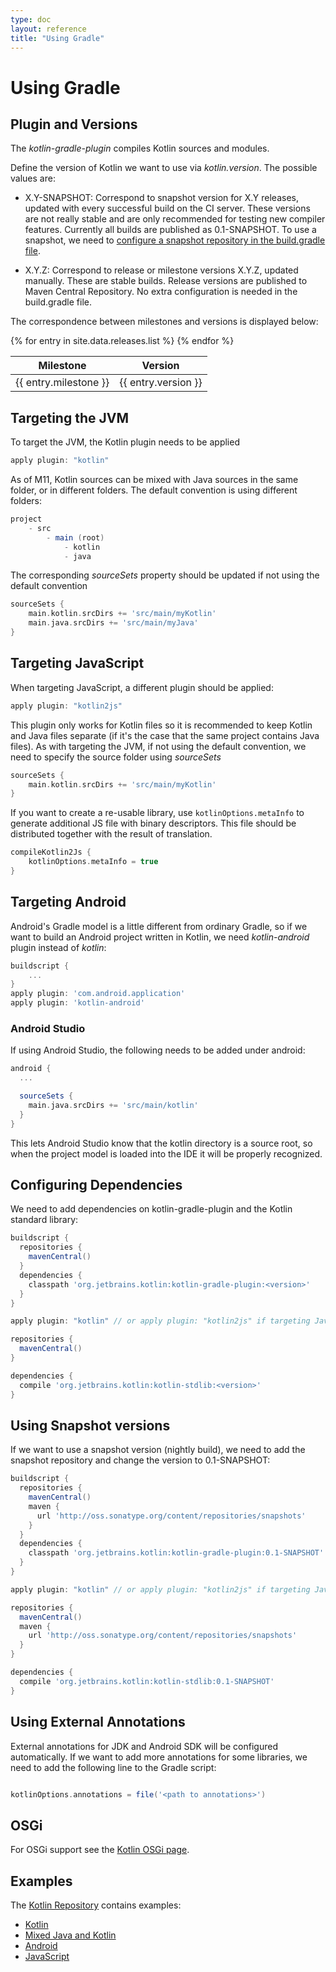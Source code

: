 ```yaml
---
type: doc
layout: reference
title: "Using Gradle"
---
```


# Using Gradle

## Plugin and Versions

The *kotlin-gradle-plugin* compiles Kotlin sources and modules.

Define the version of Kotlin we want to use via *kotlin.version*. The possible values are:

* X.Y-SNAPSHOT: Correspond to snapshot version for X.Y releases, updated with every successful build on the CI server. These versions are not really stable and are
only recommended for testing new compiler features. Currently all builds are published as 0.1-SNAPSHOT. To use a snapshot, we need to [configure a snapshot repository
in the build.gradle file](#using-snapshot-versions).

* X.Y.Z: Correspond to release or milestone versions X.Y.Z, updated manually. These are stable builds. Release versions are published to Maven Central Repository. No extra configuration
is needed in the build.gradle file.

The correspondence between milestones and versions is displayed below:

<table>
<thead>
<tr>
  <th>Milestone</th>
  <th>Version</th>
</tr>
</thead>
<tbody>
{% for entry in site.data.releases.list %}
<tr>
  <td>{{ entry.milestone }}</td>
  <td>{{ entry.version }}</td>
</tr>
{% endfor %}
</tbody>
</table>

## Targeting the JVM

To target the JVM, the Kotlin plugin needs to be applied

``` groovy
apply plugin: "kotlin"
```

As of M11, Kotlin sources can be mixed with Java sources in the same folder, or in different folders. The default convention is using different folders:

``` groovy
project
    - src
        - main (root)
            - kotlin
            - java
```

The corresponding *sourceSets* property should be updated if not using the default convention

``` groovy
sourceSets {
    main.kotlin.srcDirs += 'src/main/myKotlin'
    main.java.srcDirs += 'src/main/myJava'
}
```

## Targeting JavaScript

When targeting JavaScript, a different plugin should be applied:

``` groovy
apply plugin: "kotlin2js"
```

This plugin only works for Kotlin files so it is recommended to keep Kotlin and Java files separate (if it's the case that the same project contains Java files). As with
targeting the JVM, if not using the default convention, we need to specify the source folder using *sourceSets*

``` groovy
sourceSets {
    main.kotlin.srcDirs += 'src/main/myKotlin'
}
```

If you want to create a re-usable library, use `kotlinOptions.metaInfo` to generate additional JS file with binary descriptors.
This file should be distributed together with the result of translation.

``` groovy
compileKotlin2Js {
	kotlinOptions.metaInfo = true
}
```


## Targeting Android

Android's Gradle model is a little different from ordinary Gradle, so if we want to build an Android project written in Kotlin, we need
*kotlin-android* plugin instead of *kotlin*:

``` groovy
buildscript {
    ...
}
apply plugin: 'com.android.application'
apply plugin: 'kotlin-android'
```

### Android Studio

If using Android Studio, the following needs to be added under android:

``` groovy
android {
  ...

  sourceSets {
    main.java.srcDirs += 'src/main/kotlin'
  }
}
```

This lets Android Studio know that the kotlin directory is a source root, so when the project model is loaded into the IDE it will be properly recognized.



## Configuring Dependencies

We need to add dependencies on kotlin-gradle-plugin and the Kotlin standard library:

``` groovy
buildscript {
  repositories {
    mavenCentral()
  }
  dependencies {
    classpath 'org.jetbrains.kotlin:kotlin-gradle-plugin:<version>'
  }
}

apply plugin: "kotlin" // or apply plugin: "kotlin2js" if targeting JavaScript

repositories {
  mavenCentral()
}

dependencies {
  compile 'org.jetbrains.kotlin:kotlin-stdlib:<version>'
}
```

## Using Snapshot versions

If we want to use a snapshot version (nightly build), we need to add the snapshot repository and change the version to 0.1-SNAPSHOT:

``` groovy
buildscript {
  repositories {
    mavenCentral()
    maven {
      url 'http://oss.sonatype.org/content/repositories/snapshots'
    }
  }
  dependencies {
    classpath 'org.jetbrains.kotlin:kotlin-gradle-plugin:0.1-SNAPSHOT'
  }
}

apply plugin: "kotlin" // or apply plugin: "kotlin2js" if targeting JavaScript

repositories {
  mavenCentral()
  maven {
    url 'http://oss.sonatype.org/content/repositories/snapshots'
  }
}

dependencies {
  compile 'org.jetbrains.kotlin:kotlin-stdlib:0.1-SNAPSHOT'
}
```


## Using External Annotations

External annotations for JDK and Android SDK will be configured automatically. If we want to add more annotations for some libraries, we need to add the following line to the Gradle script:

``` groovy

kotlinOptions.annotations = file('<path to annotations>')
```

## OSGi

For OSGi support see the [Kotlin OSGi page](kotlin-osgi.html).

## Examples

The [Kotlin Repository](https://github.com/jetbrains/kotlin) contains examples:

* [Kotlin](https://github.com/JetBrains/kotlin-examples/tree/master/gradle/hello-world)
* [Mixed Java and Kotlin](https://github.com/JetBrains/kotlin-examples/tree/master/gradle/mixed-java-kotlin-hello-world)
* [Android](https://github.com/JetBrains/kotlin-examples/tree/master/gradle/android-mixed-java-kotlin-project)
* [JavaScript](https://github.com/JetBrains/kotlin/tree/master/libraries/tools/kotlin-gradle-plugin/src/test/resources/testProject/kotlin2JsProject)
